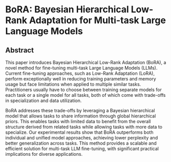 # BoRA: Bayesian Hierarchical Low-Rank Adaptation for Multi-task Large Language Models
## Abstract
This paper introduces Bayesian Hierarchical Low-Rank Adaptation (BoRA), a novel method for fine-tuning multi-task Large Language Models (LLMs). 
Current fine-tuning approaches, such as Low-Rank Adaptation (LoRA), perform exceptionally well in reducing training parameters and memory usage but face limitations when applied to multiple similar tasks.
Practitioners usually have to choose between training separate models for each task or a single model for all tasks, both of which come with trade-offs in specialization and data utilization.

BoRA addresses these trade-offs by leveraging a Bayesian hierarchical model that allows tasks to share information through global hierarchical priors. 
This enables tasks with limited data to benefit from the overall structure derived from related tasks while allowing tasks with more data to specialize. 
Our experimental results show that BoRA outperforms both individual and unified model approaches, achieving lower perplexity and better generalization across tasks. 
This method provides a scalable and efficient solution for multi-task LLM fine-tuning, with significant practical implications for diverse applications.

